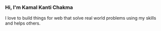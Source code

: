 ### Hi, I'm **Kamal Kanti Chakma**
I love to build things for web that solve real world problems using my skills and helps others.

